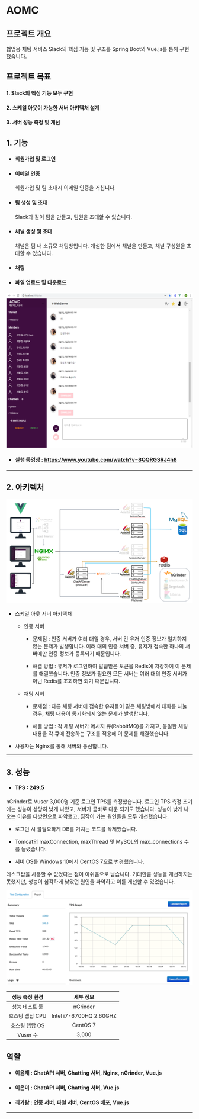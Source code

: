 # AOMC

## 프로젝트 개요
협업용 채팅 서비스 Slack의 핵심 기능 및 구조를 Spring Boot와 Vue.js를 통해 구현했습니다.

## 프로젝트 목표
#### 1.   Slack의 핵심 기능 모두 구현
#### 2.   스케일 아웃이 가능한 서버 아키텍처 설계
#### 3.   서버 성능 측정 및 개선 

## 1. 기능
* #### 회원가입 및 로그인 

* #### 이메일 인증
  회원가입 및 팀 초대시 이메일 인증을 거칩니다.

* #### 팀 생성 및 초대
  Slack과 같이 팀을 만들고, 팀원을 초대할 수 있습니다.

* #### 채널 생성 및 초대 
  채널은 팀 내 소규모 채팅방입니다. 개설한 팀에서 채널을 만들고, 채널 구성원을 초대할 수 있습니다.

* #### 채팅

* #### 파일 업로드 및 다운로드

![coop-chatting](https://github.com/AOMC-Coop/AOMC/blob/master/COMMON/chatting.png?raw=true)

* #### 실행 동영상 : https://www.youtube.com/watch?v=8QQRGSRJ4h8

***

## 2. 아키텍처

![Coop](https://github.com/AOMC-Coop/AOMC/blob/master/COMMON/coop-architecture.png?raw=true)

- 스케일 아웃 서버 아키텍처

  - 인증 서버
  
    - 문제점 : 인증 서버가 여러 대일 경우, 서버 간 유저 인증 정보가 일치하지 않는 문제가 발생합니다. 여러 대의 인증 서버 중, 유저가 접속한 하나의 서버에만 인증 정보가 등록되기 때문입니다. 
    
    - 해결 방법 : 유저가 로그인하여 발급받은 토큰을 Redis에 저장하여 이 문제를 해결했습니다. 인증 정보가 필요한 모든 서버는 여러 대의 인증 서버가 아닌 Redis를 조회하면 되기 때문입니다.
    
  - 채팅 서버
  
    - 문제점 : 다른 채팅 서버에 접속한 유저들이 같은 채팅방에서 대화를 나눌 경우, 채팅 내용이 동기화되지 않는 문제가 발생합니다.
    
    - 해결 방법 : 각 채팅 서버가 메시지 큐(RabbitMQ)를 가지고, 동일한 채팅 내용을 각 큐에 전송하는 구조를 적용해 이 문제를 해결했습니다.

* 사용자는 Nginx를 통해 서버와 통신합니다.

***

## 3. 성능
* #### TPS : 249.5

nGrinder로 Vuser 3,000명 기준 로그인 TPS를 측정했습니다. 로그인 TPS 측정 초기에는 성능이 상당히 낮게 나왔고, 서버가 곧바로 다운 되기도 했습니다. 성능이 낮게 나오는 이유를 다방면으로 파악했고, 짐작이 가는 원인들을 모두 개선했습니다.

- 로그인 시 불필요하게 DB를 거치는 코드를 삭제했습니다.

- Tomcat의 maxConnection, maxThread 및 MySQL의 max_connections 수를 늘렸습니다.

- 서버 OS를 Windows 10에서 CentOS 7으로 변경했습니다.

데스크탑을 사용할 수 없었다는 점이 아쉬움으로 남습니다. 기대만큼 성능을 개선하지는 못했지만, 성능이 심각하게 낮았던 원인을 파악하고 이를 개선할 수 있었습니다.


![Coop](https://github.com/AOMC-Coop/AOMC/blob/master/COMMON/TPS_1.png)

성능 측정 환경 | 세부 정보 
:---: | :---: |
성능 테스트 툴 | nGrinder
호스팅 랩탑 CPU | Intel i7-6700HQ 2.60GHZ
호스팅 랩탑 OS | CentOS 7
Vuser 수 | 3,000


## 역할

* #### 이윤재 : ChatAPI 서버, Chatting 서버, Nginx, nGrinder, Vue.js
* #### 이은미 : ChatAPI 서버, Chatting 서버, Vue.js
* #### 최가람 : 인증 서버, 파일 서버, CentOS 배포, Vue.js

***
